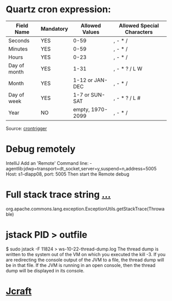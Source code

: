 # Quartz cron expression:
| Field Name   | Mandatory | Allowed Values   | Allowed Special Characters |
|--------------|-----------|------------------|----------------------------|
| Seconds      | YES       | 0-59             | , - * /                    |
| Minutes      | YES       | 0-59             | , - * /                    |
| Hours        | YES       | 0-23             | , - * /                    |
| Day of month | YES       | 1-31             | , - * ? / L W              |
| Month        | YES       | 1-12 or JAN-DEC  | , - * /                    |
| Day of week  | YES       | 1-7 or SUN-SAT   | , - * ? / L #              |
| Year         | NO        | empty, 1970-2099 | , - * /                    |
Source: [crontrigger](http://www.quartz-scheduler.org/documentation/quartz-1.x/tutorials/crontrigger)


# Debug remotely
IntelliJ Add an 'Remote'
Command line: -agentlib:jdwp=transport=dt_socket,server=y,suspend=n,address=5005
Host: s1-dlapp08, port: 5005
Then start the Remote debug

# Full stack trace string [...](http://stackoverflow.com/questions/1149703/how-can-i-convert-a-stack-trace-to-a-string)
org.apache.commons.lang.exception.ExceptionUtils.getStackTrace(Throwable)

# jstack PID > outfile
  $ sudo jstack -F 11824 > ws-10-22-thread-dump.log
	The thread dump is written to the system out of the VM on which you executed the kill -3. If you are redirecting the console output of the JVM to a file, the thread dump will be in that file. If the JVM is running in an open console, then the thread dump will be displayed in its console.

# [Jcraft](http://www.jcraft.com/jsch/examples/Shell.java.html)


